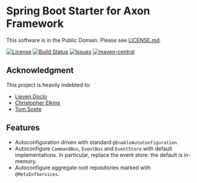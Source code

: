 # Spring Boot Starter for Axon Framework

This software is in the Public Domain.  Please see [LICENSE.md](LICENSE.md).

[![License](https://img.shields.io/badge/license-PD-blue.svg)](http://unlicense.org) [![Build Status](https://img.shields.io/travis/binkley/spring-boot-starter-axon.svg)](https://travis-ci.org/binkley/spring-boot-starter-axon) [![Issues](https://img.shields.io/github/issues/binkley/spring-boot-starter-axon.svg)](https://github.com/binkley/spring-boot-starter-axon/issues) [![maven-central](https://img.shields.io/maven-central/v/hm.binkley/spring-boot-starter-axon-blog.svg)](https://search.maven.org/#search%7Cga%7C1%7Cg%3A%22hm.binkley%22)

## Acknowledgment

This project is heavily indebted to:
* [Lieven Doclo](https://github.com/lievendoclo/axon-spring-boot)
* [Christopher Elkins](https://github.com/esha/spring-boot-starter-axon)
* [Tom Soete](https://github.com/tomsoete/spring-boot-starter-axon)

## Features

* Autoconfiguration driven with standard `@EnableAutoConfiguration`.
* Autoconfigure `CommandBus`, `EventBus` and `EventStore` with default
  implementations.  In particular, replace the event store: the default
  is in-memory.
* Autoconfigure aggregate root repositories marked with `@MetaInfServices`.
